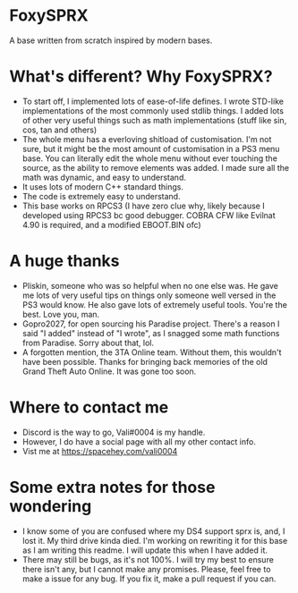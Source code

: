 # FoxySPRX
 A base written from scratch inspired by modern bases.
# What's different? Why FoxySPRX?
 * To start off, I implemented lots of ease-of-life defines. I wrote STD-like implementations of the most commonly used stdlib things. I added lots of other very useful things such as math implementations (stuff like sin, cos, tan and others)
 * The whole menu has a everloving shitload of customisation. I'm not sure, but it might be the most amount of customisation in a PS3 menu base. You can literally edit the whole menu without ever touching the source, as the ability to remove elements was added. I made sure all the math was dynamic, and easy to understand.
 * It uses lots of modern C++ standard things.
 * The code is extremely easy to understand.
 * This base works on RPCS3 (I have zero clue why, likely because I developed using RPCS3 bc good debugger. COBRA CFW like Evilnat 4.90 is required, and a modified EBOOT.BIN ofc)
# A huge thanks
 * Pliskin, someone who was so helpful when no one else was. He gave me lots of very useful tips on things only someone well versed in the PS3 would know. He also gave lots of extremely useful tools. You're the best. Love you, man.
 * Gopro2027, for open sourcing his Paradise project. There's a reason I said "I added" instead of "I wrote", as I snagged some math functions from Paradise. Sorry about that, lol.
 * A forgotten mention, the 3TA Online team. Without them, this wouldn't have been possible. Thanks for bringing back memories of the old Grand Theft Auto Online. It was gone too soon.
# Where to contact me
 * Discord is the way to go, Vali#0004 is my handle.
 * However, I do have a social page with all my other contact info.
 * Vist me at https://spacehey.com/vali0004
# Some extra notes for those wondering
 * I know some of you are confused where my DS4 support sprx is, and, I lost it. My third drive kinda died. I'm working on rewriting it for this base as I am writing this readme. I will update this when I have added it.
* There may still be bugs, as it's not 100%. I will try my best to ensure there isn't any, but I cannot make any promises. Please, feel free to make a issue for any bug. If you fix it, make a pull request if you can.
